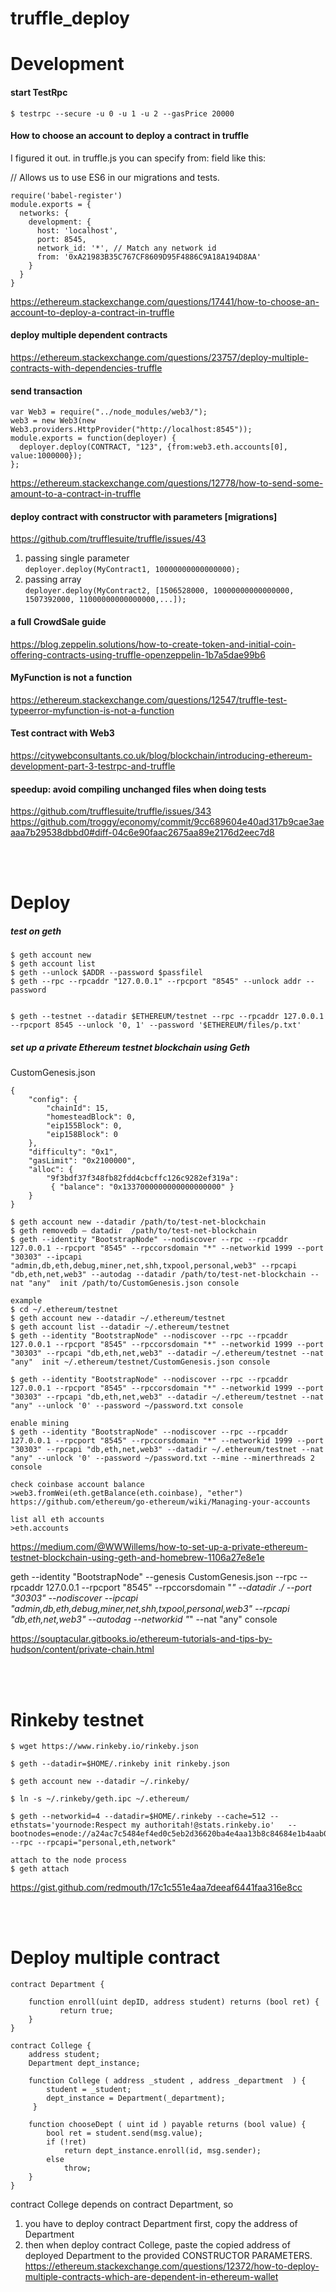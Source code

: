 # truffle_deploy

# Development
#### start TestRpc
```$ testrpc --secure -u 0 -u 1 -u 2 --gasPrice 20000```

#### How to choose an account to deploy a contract in truffle
I figured it out. in truffle.js you can specify from: field like this:

// Allows us to use ES6 in our migrations and tests.
```
require('babel-register')
module.exports = {
  networks: {
    development: {
      host: 'localhost',
      port: 8545,
      network_id: '*', // Match any network id
      from: '0xA21983B35C767CF8609D95F4886C9A18A194D8AA'
    }
  }
}
```
https://ethereum.stackexchange.com/questions/17441/how-to-choose-an-account-to-deploy-a-contract-in-truffle
<br>

#### deploy multiple dependent contracts
https://ethereum.stackexchange.com/questions/23757/deploy-multiple-contracts-with-dependencies-truffle

#### send transaction
```
var Web3 = require("../node_modules/web3/");
web3 = new Web3(new Web3.providers.HttpProvider("http://localhost:8545"));
module.exports = function(deployer) {
  deployer.deploy(CONTRACT, "123", {from:web3.eth.accounts[0], value:1000000});
};
```
https://ethereum.stackexchange.com/questions/12778/how-to-send-some-amount-to-a-contract-in-truffle


#### deploy contract with constructor with parameters [migrations]
https://github.com/trufflesuite/truffle/issues/43
1. passing single parameter<br> ```deployer.deploy(MyContract1, 10000000000000000);```
2. passing array<br> ```deployer.deploy(MyContract2, [1506528000, 10000000000000000, 1507392000, 11000000000000000,...]);```


#### a full CrowdSale guide
https://blog.zeppelin.solutions/how-to-create-token-and-initial-coin-offering-contracts-using-truffle-openzeppelin-1b7a5dae99b6

#### MyFunction is not a function
https://ethereum.stackexchange.com/questions/12547/truffle-test-typeerror-myfunction-is-not-a-function

#### Test contract with Web3
https://citywebconsultants.co.uk/blog/blockchain/introducing-ethereum-development-part-3-testrpc-and-truffle


#### speedup: avoid compiling unchanged files when doing tests
https://github.com/trufflesuite/truffle/issues/343<br>
https://github.com/troggy/economy/commit/9cc689604e40ad317b9cae3aeaaa7b29538dbbd0#diff-04c6e90faac2675aa89e2176d2eec7d8

<br><br>
# Deploy
##### test on geth
```
$ geth account new
$ geth account list
$ geth --unlock $ADDR --password $passfilel
$ geth --rpc --rpcaddr "127.0.0.1" --rpcport "8545" --unlock addr --password


$ geth --testnet --datadir $ETHEREUM/testnet --rpc --rpcaddr 127.0.0.1 --rpcport 8545 --unlock '0, 1' --password '$ETHEREUM/files/p.txt'
```

##### set up a private Ethereum testnet blockchain using Geth
CustomGenesis.json
```
{
    "config": {
        "chainId": 15,
        "homesteadBlock": 0,
        "eip155Block": 0,
        "eip158Block": 0
    },
    "difficulty": "0x1",
    "gasLimit": "0x2100000",
    "alloc": {
        "9f3bdf37f348fb82fdd4cbcffc126c9282ef319a": 
         { "balance": "0x1337000000000000000000" }     
    }
}
```

```
$ geth account new --datadir /path/to/test-net-blockchain
$ geth removedb — datadir  /path/to/test-net-blockchain
$ geth --identity "BootstrapNode" --nodiscover --rpc --rpcaddr 127.0.0.1 --rpcport "8545" --rpccorsdomain "*" --networkid 1999 --port "30303" --ipcapi "admin,db,eth,debug,miner,net,shh,txpool,personal,web3" --rpcapi "db,eth,net,web3" --autodag --datadir /path/to/test-net-blockchain --nat "any"  init /path/to/CustomGenesis.json console

example
$ cd ~/.ethereum/testnet
$ geth account new --datadir ~/.ethereum/testnet
$ geth account list --datadir ~/.ethereum/testnet
$ geth --identity "BootstrapNode" --nodiscover --rpc --rpcaddr 127.0.0.1 --rpcport "8545" --rpccorsdomain "*" --networkid 1999 --port "30303" --rpcapi "db,eth,net,web3" --datadir ~/.ethereum/testnet --nat "any"  init ~/.ethereum/testnet/CustomGenesis.json console

$ geth --identity "BootstrapNode" --nodiscover --rpc --rpcaddr 127.0.0.1 --rpcport "8545" --rpccorsdomain "*" --networkid 1999 --port "30303" --rpcapi "db,eth,net,web3" --datadir ~/.ethereum/testnet --nat "any" --unlock '0' --password ~/password.txt console

enable mining
$ geth --identity "BootstrapNode" --nodiscover --rpc --rpcaddr 127.0.0.1 --rpcport "8545" --rpccorsdomain "*" --networkid 1999 --port "30303" --rpcapi "db,eth,net,web3" --datadir ~/.ethereum/testnet --nat "any" --unlock '0' --password ~/password.txt --mine --minerthreads 2 console

check coinbase account balance
>web3.fromWei(eth.getBalance(eth.coinbase), "ether")
https://github.com/ethereum/go-ethereum/wiki/Managing-your-accounts

list all eth accounts
>eth.accounts
```
https://medium.com/@WWWillems/how-to-set-up-a-private-ethereum-testnet-blockchain-using-geth-and-homebrew-1106a27e8e1e

geth --identity "BootstrapNode" --genesis CustomGenesis.json --rpc --rpcaddr 127.0.0.1 --rpcport "8545" --rpccorsdomain "*" --datadir ./ --port "30303" --nodiscover --ipcapi "admin,db,eth,debug,miner,net,shh,txpool,personal,web3" --rpcapi "db,eth,net,web3" --autodag --networkid "*" --nat "any" console

https://souptacular.gitbooks.io/ethereum-tutorials-and-tips-by-hudson/content/private-chain.html

<br><br>
# Rinkeby testnet
```
$ wget https://www.rinkeby.io/rinkeby.json

$ geth --datadir=$HOME/.rinkeby init rinkeby.json 

$ geth account new --datadir ~/.rinkeby/

$ ln -s ~/.rinkeby/geth.ipc ~/.ethereum/

$ geth --networkid=4 --datadir=$HOME/.rinkeby --cache=512 --ethstats='yournode:Respect my authoritah!@stats.rinkeby.io'   --bootnodes=enode://a24ac7c5484ef4ed0c5eb2d36620ba4e4aa13b8c84684e1b4aab0cebea2ae45cb4d375b77eab56516d34bfbd3c1a833fc51296ff084b770b94fb9028c4d25ccf@52.169.42.101:30303 --rpc --rpcapi="personal,eth,network"

attach to the node process
$ geth attach
```
https://gist.github.com/redmouth/17c1c551e4aa7deeaf6441faa316e8cc


<br><br>
# Deploy multiple contract
```
contract Department {

    function enroll(uint depID, address student) returns (bool ret) {
           return true;
    }
}

contract College {
    address student;
    Department dept_instance;

    function College ( address _student , address _department  ) {
        student = _student;
        dept_instance = Department(_department);
     }

    function chooseDept ( uint id ) payable returns (bool value) {
        bool ret = student.send(msg.value);
        if (!ret)
            return dept_instance.enroll(id, msg.sender);
        else
            throw;
    }
}
```
contract College depends on contract Department, so 
1. you have to deploy contract Department first, copy the address of Department
2. then when deploy contract College, paste the copied address of deployed Department to the provided CONSTRUCTOR PARAMETERS.
https://ethereum.stackexchange.com/questions/12372/how-to-deploy-multiple-contracts-which-are-dependent-in-ethereum-wallet
